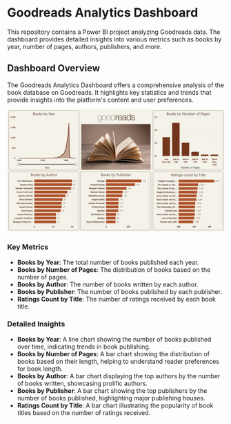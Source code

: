 # Goodreads Analytics Dashboard

This repository contains a Power BI project analyzing Goodreads data. The dashboard provides detailed insights into various metrics such as books by year, number of pages, authors, publishers, and more.

## Dashboard Overview

The Goodreads Analytics Dashboard offers a comprehensive analysis of the book database on Goodreads. It highlights key statistics and trends that provide insights into the platform's content and user preferences.

![Goodreads Analytics Dashboard](./Bookreads.PNG)

### Key Metrics

- **Books by Year**: The total number of books published each year.
- **Books by Number of Pages**: The distribution of books based on the number of pages.
- **Books by Author**: The number of books written by each author.
- **Books by Publisher**: The number of books published by each publisher.
- **Ratings Count by Title**: The number of ratings received by each book title.

### Detailed Insights

- **Books by Year**: A line chart showing the number of books published over time, indicating trends in book publishing.
- **Books by Number of Pages**: A bar chart showing the distribution of books based on their length, helping to understand reader preferences for book length.
- **Books by Author**: A bar chart displaying the top authors by the number of books written, showcasing prolific authors.
- **Books by Publisher**: A bar chart showing the top publishers by the number of books published, highlighting major publishing houses.
- **Ratings Count by Title**: A bar chart illustrating the popularity of book titles based on the number of ratings received.
